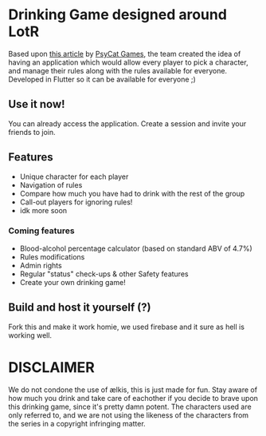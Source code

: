 # Drinking Game designed around LotR
Based upon [this article](https://psycatgames.com/magazine/party-games/the-lord-of-the-rings/) by [PsyCat Games](https://psycatgames.com/), the team created the idea of having an application which would allow every player to pick a character, and manage their rules along with the rules available for everyone. Developed in Flutter so it can be available for everyone ;) 


## Use it now!
You can already access the application. Create a session and invite your friends to join.

## Features
  * Unique character for each player
  * Navigation of rules
  * Compare how much you have had to drink with the rest of the group
  * Call-out players for ignoring rules!
  * idk more soon

### Coming features
* Blood-alcohol percentage calculator (based on standard ABV of 4.7%)
* Rules modifications
* Admin rights
* Regular "status" check-ups & other Safety features
* Create your own drinking game!


## Build and host it yourself (?)
Fork this and make it work homie, we used firebase and it sure as hell is working well.

# DISCLAIMER
We do not condone the use of ælkis, this is just made for fun. Stay aware of how much you drink and take care of eachother if you decide to brave upon this drinking game, since it's pretty damn potent. The characters used are only referred to, and we are not using the likeness of the characters from the series in a copyright infringing matter. 
